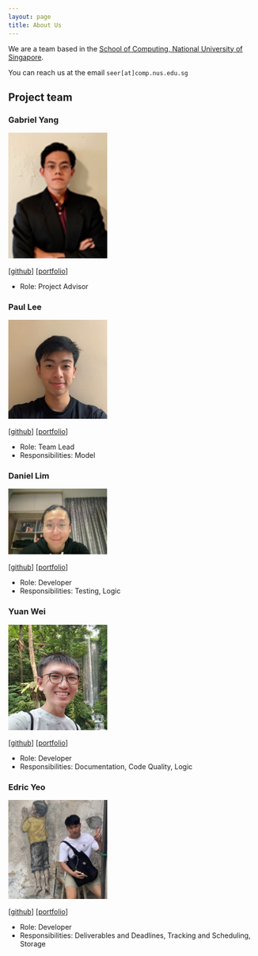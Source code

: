 ```yaml
---
layout: page
title: About Us
---
```


We are a team based in the [School of Computing, National University of Singapore](http://www.comp.nus.edu.sg).

You can reach us at the email `seer[at]comp.nus.edu.sg`

## Project team

### Gabriel Yang

<img src="images/gabrielyang.png" width="200px">

[[github](https://github.com/gabyang)]
[[portfolio](team/johndoe.md)]

* Role: Project Advisor

### Paul Lee

<img src="images/paullee18.png" width="200px">

[[github](http://github.com/paullee18)]
[[portfolio](team/johndoe.md)]

* Role: Team Lead
* Responsibilities: Model

### Daniel Lim

<img src="images/daniellimweien.png" width="200px">

[[github](https://github.com/DanielLimWeiEn)] [[portfolio](team/johndoe.md)]

* Role: Developer 
* Responsibilities: Testing, Logic

### Yuan Wei

<img src="images/tyw2811.png" width="200px">

[[github](http://github.com/tyw2811)]
[[portfolio](team/johndoe.md)]

* Role: Developer
* Responsibilities: Documentation, Code Quality, Logic

### Edric Yeo

<img src="images/edric.jpg" width="200px">

[[github](http://github.com/johndoe)]
[[portfolio](team/johndoe.md)]

* Role: Developer
* Responsibilities: Deliverables and Deadlines, Tracking and Scheduling, Storage

